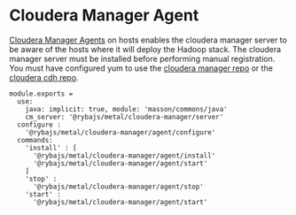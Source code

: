 
# Cloudera Manager Agent

[Cloudera Manager Agents][Cloudera-agent-install] on hosts enables the cloudera
manager server to be aware of the hosts where it will deploy the Hadoop stack.
The cloudera manager server must be installed before performing manual registration.
You must have configured yum to use the [cloudera manager repo][Cloudera-manager-repo]
or the [cloudera cdh repo][Cloudera-cdh-repo].


    module.exports =
      use:
        java: implicit: true, module: 'masson/commons/java'
        cm_server: '@rybajs/metal/cloudera-manager/server'
      configure :
        '@rybajs/metal/cloudera-manager/agent/configure'
      commands:
        'install' : [
          '@rybajs/metal/cloudera-manager/agent/install'
          '@rybajs/metal/cloudera-manager/agent/start'
        ]
        'stop' :
          '@rybajs/metal/cloudera-manager/agent/stop'
        'start' :
          '@rybajs/metal/cloudera-manager/agent/start'

[Cloudera-agent-install]: http://www.cloudera.com/content/www/en-us/documentation/enterprise/5-2-x/topics/cm_ig_install_path_b.html#cmig_topic_6_6_3_unique_1
[Cloudera-manager-repo]: http://archive.cloudera.com/cm5/redhat/6/x86_64/cm/cloudera-manager.repo
[Cloudera-cdh-repo]: http://archive.cloudera.com/cdh5/redhat/6/x86_64/cdh/cloudera-cdh5.repo

